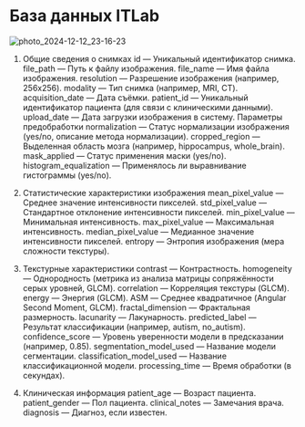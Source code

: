 # База данных ITLab
![photo_2024-12-12_23-16-23](https://github.com/user-attachments/assets/99584150-268b-4b55-af3a-e22727c895a7)


1. Общие сведения о снимках
id — Уникальный идентификатор снимка.
file_path — Путь к файлу изображения.
file_name — Имя файла изображения.
resolution — Разрешение изображения (например, 256x256).
modality — Тип снимка (например, MRI, CT).
acquisition_date — Дата съёмки.
patient_id — Уникальный идентификатор пациента (для связи с клиническими данными).
upload_date — Дата загрузки изображения в систему. Параметры предобработки
normalization — Статус нормализации изображения (yes/no, описание метода нормализации).
cropped_region — Выделенная область мозга (например, hippocampus, whole_brain).
mask_applied — Статус применения маски (yes/no).
histogram_equalization — Применялось ли выравнивание гистограммы (yes/no).

2. Статистические характеристики изображения
mean_pixel_value — Среднее значение интенсивности пикселей.
std_pixel_value — Стандартное отклонение интенсивности пикселей.
min_pixel_value — Минимальная интенсивность.
max_pixel_value — Максимальная интенсивность.
median_pixel_value — Медианное значение интенсивности пикселей.
entropy — Энтропия изображения (мера сложности текстуры). 

3. Текстурные характеристики
contrast — Контрастность.
homogeneity — Однородность (метрика из анализа матрицы сопряжённости серых уровней, GLCM).
correlation — Корреляция текстуры (GLCM).
energy — Энергия (GLCM).
ASM — Среднее квадратичное (Angular Second Moment, GLCM).
fractal_dimension — Фрактальная размерность.
lacunarity — Лакунарность. predicted_label — Результат классификации (например, autism, no_autism).
confidence_score — Уровень уверенности модели в предсказании (например, 0.85).
segmentation_model_used — Название модели сегментации.
classification_model_used — Название классификационной модели.
processing_time — Время обработки (в секундах).

 4. Клиническая информация
patient_age — Возраст пациента.
patient_gender — Пол пациента.
clinical_notes — Замечания врача.
diagnosis — Диагноз, если известен.
